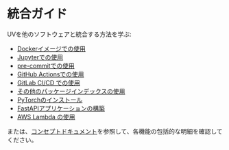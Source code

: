 # 統合ガイド

UVを他のソフトウェアと統合する方法を学ぶ:

- [Dockerイメージでの使用](./docker.md)
- [Jupyterでの使用](./jupyter.md)
- [pre-commitでの使用](./pre-commit.md)
- [GitHub Actionsでの使用](./github.md)
- [GitLab CI/CD での使用](./gitlab.md)
- [その他のパッケージインデックスの使用](./alternative-indexes.md)
- [PyTorchのインストール](./pytorch.md)
- [FastAPIアプリケーションの構築](./fastapi.md)
- [AWS Lambda の使用](./aws-lambda.md)

または、[コンセプトドキュメント](../../concepts/index.md)を参照して、各機能の包括的な明細を確認してください。
